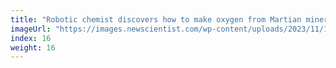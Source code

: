 ```yaml
---
title: "Robotic chemist discovers how to make oxygen from Martian minerals"
imageUrl: "https://images.newscientist.com/wp-content/uploads/2023/11/13152045/SEI_180043180.jpg?width=600"
index: 16
weight: 16
---
```

